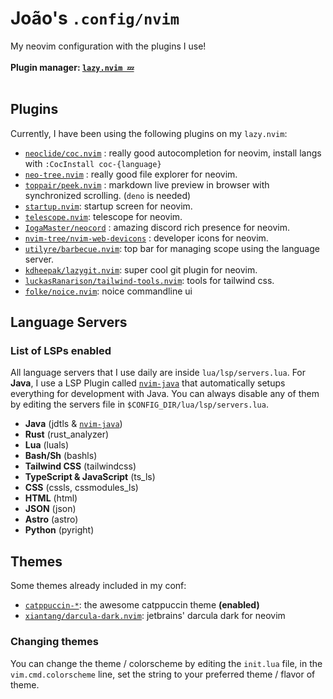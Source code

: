 # João's `.config/nvim`
My neovim configuration with the plugins I use!
<br><br>
**Plugin manager: [`lazy.nvim 💤`](https://lazy.folke.io)**
<br><br>
## Plugins
Currently, I have been using the following plugins on my `lazy.nvim`:
- [`neoclide/coc.nvim`](https://github.com/neoclide/coc.nvim) : really good autocompletion for neovim, install langs with `:CocInstall coc-{language}`
- [`neo-tree.nvim`](https://github.com/nvim-neo-tree/neo-tree.nvim) : really good file explorer for neovim.
- [`toppair/peek.nvim`](https://github.com/toppair/peek.nvim) : markdown live preview in browser with synchronized scrolling. (`deno` is needed)
- [`startup.nvim`](https://github.com/nvim-startup/startup.nvim): startup screen for neovim.
- [`telescope.nvim`](https://github.com/nvim-telescope/telescope.nvim): telescope for neovim.
- [`IogaMaster/neocord`](https://github.com/IogaMaster/neocord) : amazing discord rich presence for neovim.
- [`nvim-tree/nvim-web-devicons`](https://github.com/nvim-tree/nvim-web-devicons) : developer icons for neovim.
- [`utilyre/barbecue.nvim`](https://github.com/utilyre/barbecue.nvim): top bar for managing scope using the language server.
- [`kdheepak/lazygit.nvim`](https://github.com/kdheepak/lazygit.nvim): super cool git plugin for neovim.
- [`luckasRanarison/tailwind-tools.nvim`](https://github.com/luckasRanarison/tailwind-tools.nvim): tools for tailwind css.
- [`folke/noice.nvim`](https://github.com/folke/noice.nvim): noice commandline ui

## Language Servers
### List of LSPs enabled
All language servers that I use daily are inside `lua/lsp/servers.lua`. For **Java**, I use a LSP Plugin called [`nvim-java`](https://github.com/nvim-java/nvim-java) that automatically setups everything for development with Java. You can always disable any of them by editing the servers file in `$CONFIG_DIR/lua/lsp/servers.lua`.
- **Java** (jdtls & [`nvim-java`](https://github.com/nvim-java/nvim-java))
- **Rust** (rust_analyzer)
- **Lua** (luals)
- **Bash/Sh** (bashls)
- **Tailwind CSS** (tailwindcss)
- **TypeScript & JavaScript** (ts_ls)
- **CSS** (cssls, cssmodules_ls)
- **HTML** (html)
- **JSON** (json)
- **Astro** (astro)
- **Python** (pyright)

## Themes
Some themes already included in my conf:
- [`catppuccin-*`](https://github.com/catppuccin/nvim): the awesome catppuccin theme **(enabled)**
- [`xiantang/darcula-dark.nvim`](https://github.com/xiantang/darcula-dark.nvim): jetbrains' darcula dark for neovim

### Changing themes
You can change the theme / colorscheme by editing the `init.lua` file, in the `vim.cmd.colorscheme` line, set the string to your preferred theme / flavor of theme.
